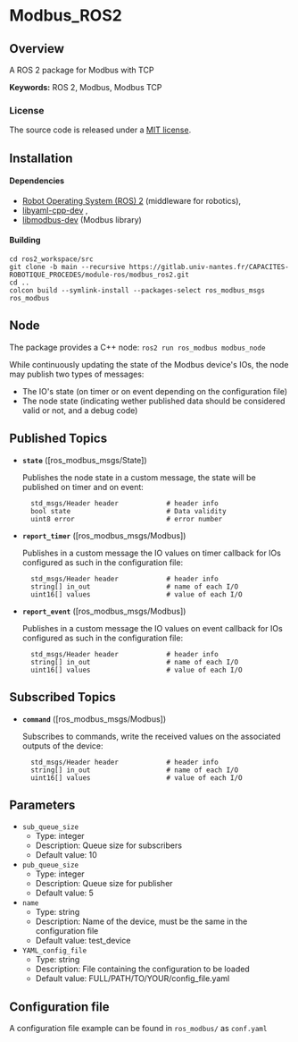 # Modbus_ROS2

## Overview

A ROS 2 package for Modbus with TCP

**Keywords:** ROS 2, Modbus, Modbus TCP

### License

The source code is released under a [MIT license](LICENSE).

## Installation

#### Dependencies

- [Robot Operating System (ROS) 2](http://wiki.ros.org) (middleware for robotics),
- [libyaml-cpp-dev](https://github.com/jbeder/yaml-cpp) ,
- [libmodbus-dev](https://github.com/stephane/libmodbus) (Modbus library)


#### Building

	cd ros2_workspace/src
	git clone -b main --recursive https://gitlab.univ-nantes.fr/CAPACITES-ROBOTIQUE_PROCEDES/module-ros/modbus_ros2.git
	cd ..
	colcon build --symlink-install --packages-select ros_modbus_msgs ros_modbus

## Node

The package provides a C++ node: `ros2 run ros_modbus modbus_node`

While continuously updating the state of the Modbus device's IOs, the node may publish two types of messages:
- The IO's state (on timer or on event depending on the configuration file)
- The node state (indicating wether published data should be considered valid or not, and a debug code)

## Published Topics 

* **`state`** ([ros_modbus_msgs/State])

	Publishes the node state in a custom message, the state will be published on timer and on event:
	
		std_msgs/Header header            # header info
		bool state                        # Data validity
		uint8 error 					  # error number

* **`report_timer`** ([ros_modbus_msgs/Modbus])

	Publishes in a custom message the IO values on timer callback for IOs configured as such in the configuration file:
	
		std_msgs/Header header            # header info
		string[] in_out                   # name of each I/O
		uint16[] values                   # value of each I/O

* **`report_event`** ([ros_modbus_msgs/Modbus])

	Publishes in a custom message the IO values on event callback for IOs configured as such in the configuration file:
	
		std_msgs/Header header            # header info
		string[] in_out                   # name of each I/O
		uint16[] values                   # value of each I/O

## Subscribed Topics 

* **`command`** ([ros_modbus_msgs/Modbus])

	Subscribes to commands, write the received values on the associated outputs of the device:
	
		std_msgs/Header header            # header info
		string[] in_out                   # name of each I/O
		uint16[] values                   # value of each I/O

## Parameters

- `sub_queue_size`
    - Type: integer
    - Description: Queue size for subscribers
    - Default value: 10
- `pub_queue_size`
    - Type: integer
    - Description: Queue size for publisher
    - Default value: 5
- `name`
    - Type: string
    - Description: Name of the device, must be the same in the configuration file
    - Default value: test_device
- `YAML_config_file`
    - Type: string
    - Description: File containing the configuration to be loaded
    - Default value: FULL/PATH/TO/YOUR/config_file.yaml

## Configuration file

A configuration file example can be found in `ros_modbus/` as `conf.yaml`
